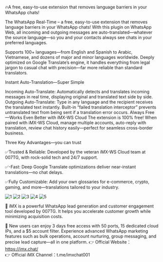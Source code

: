 🔥A free, easy-to-use extension that removes language barriers in your WhatsApp chats!

The WhatsApp Real-Time – a free, easy-to-use extension that removes language barriers in your WhatsApp chats!
With this plugin on WhatsApp Web, all incoming and outgoing messages are auto-translated—whatever the source language—so you and your contacts always see chats in your preferred languages.

Supports 100+ languages—from English and Spanish to Arabic, Vietnamese, and dozens of major and minor languages worldwide. Deeply optimized on Google Translate’s engine, it handles everything from legal jargon to casual chat with precision—far more reliable than standard translators.

Instant Auto-Translation—Super Simple

Incoming Auto-Translate: Automatically detects and translates incoming messages in real time, displaying original and translated text side by side.
Outgoing Auto-Translate: Type in any language and the recipient receives the translated text instantly.  Built-in “failed translation interceptor” prevents untranslated text from being sent if a translation error occurs.
Always Free—Works Even Better with iMX-WS Cloud
The extension is 100% free! When paired with iMX-WS Cloud, manage multiple accounts, auto-reply with translation, review chat history easily—perfect for seamless cross-border business.

Three Key Advantages—you can trust

✅Trusted & Reliable: Developed by the veteran iMX-WS Cloud team at 007TG, with rock-solid tech and 24/7 support.

✅-Fast: Deep Google Translate optimizations deliver near-instant translations—no chat delays.

✅Fully Customizable: Add your own glossaries for e-commerce, crypto, gaming, and more—translations tailored to your industry.

![1](https://github.com/user-attachments/assets/a9c73cc9-24a8-456e-b6e2-aee69173b6d6)
![2](https://github.com/user-attachments/assets/4f37385c-5461-4e78-a704-07a271a10b7e)
![3](https://github.com/user-attachments/assets/62b757f4-a6cd-47ac-b73f-aff868c75732)
![4](https://github.com/user-attachments/assets/178ad6ef-bc99-4d24-a2a5-1aec996da45c)
![5](https://github.com/user-attachments/assets/447fb705-6d1a-4401-a1b5-aa0a9e723ce3)

👋 iMX is a powerful WhatsApp lead generation and customer engagement tool developed by 007TG. It helps you accelerate customer growth while minimizing acquisition costs.

🎁 New users can enjoy 3 days free access with 50 ports, 15 dedicated cloud IPs, and a $5 account filter. Experience advanced WhatsApp marketing features such as bulk operations, account nurturing, group messaging, and precise lead capture—all in one platform.
👉 Official Website：https://imx.chat/    
👉 Official iMX Channel：t.me/imxchat001
